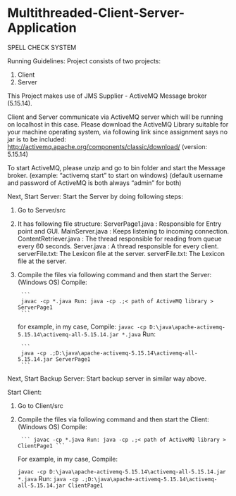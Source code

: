 # Multithreaded-Client-Server-Application

SPELL CHECK SYSTEM

Running Guidelines:
Project consists of two projects: 
1. Client 
2. Server 


This Project makes use of JMS Supplier - ActiveMQ Message broker (5.15.14). 

Client and Server communicate via ActiveMQ server which will be running on localhost in this case. Please download the ActiveMQ Library suitable for your machine operating system, via  following link since assignment says no jar is to be included: 
http://activemq.apache.org/components/classic/download/ (version: 5.15.14)

To start ActiveMQ, please unzip and go to bin folder and start the Message broker. 
(example: “activemq start” to start on windows) 
(default username and password of ActiveMQ is both always “admin” for both)

Next, Start Server:
Start the Server by doing following steps: 
  1. Go to Server/src 
  2. It has following file structure: 
          ServerPage1.java : Responsible for Entry point and GUI. 
          MainServer.java : Keeps listening to incoming connection. 
          ContentRetriever.java : The thread responsible for reading from queue every 60 seconds.
          Server.java : A thread responsible for every client. serverFile.txt: The Lexicon file at the server.
          serverFile.txt: The Lexicon file at the server. 
  3. Compile the files via following command and then start the Server: (Windows OS)
          Compile: 
          
          ```
          javac -cp *.java Run: java -cp .;< path of ActiveMQ library > ServerPage1 
          ```
        for example, in my case, Compile: ``` javac -cp D:\java\apache-activemq-5.15.14\activemq-all-5.15.14.jar *.java ```
          Run: 
          
          ```
          java -cp .;D:\java\apache-activemq-5.15.14\activemq-all-5.15.14.jar ServerPage1
          ```
  
  Next, Start Backup Server:
  Start backup server in similar way above.

Start Client: 

1. Go to Client/src 

2. Compile the files via following command and then start the Client: 
        (Windows OS) 
        Compile: 
        
        ``` javac -cp *.java Run: java -cp .;< path of ActiveMQ library > ClientPage1 ```
        
        
      For example, in my case, Compile: 
      
      ``` javac -cp D:\java\apache-activemq-5.15.14\activemq-all-5.15.14.jar *.java ```
     Run: 
        ``` java -cp .;D:\java\apache-activemq-5.15.14\activemq-all-5.15.14.jar ClientPage1 ```
